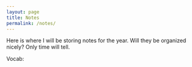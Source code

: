 ```yaml
---
layout: page
title: Notes
permalink: /notes/
---
```


Here is where I will be storing notes for the year. Will they be organized nicely? Only time will tell.

Vocab:

